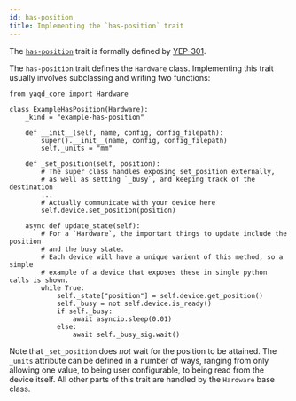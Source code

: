 ```yaml
---
id: has-position
title: Implementing the `has-position` trait
---
```


The [`has-position`](https://yaq.fyi/traits/has-position) trait is formally defined by [YEP-301](https://yeps.yaq.fyi/301).

The `has-position` trait defines the `Hardware` class.
Implementing this trait usually involves subclassing and writing two functions:

```
from yaqd_core import Hardware

class ExampleHasPosition(Hardware):
    _kind = "example-has-position"

    def __init__(self, name, config, config_filepath):
        super().__init__(name, config, config_filepath)
        self._units = "mm"

    def _set_position(self, position):
        # The super class handles exposing set_position externally,
        # as well as setting `_busy`, and keeping track of the destination
        ...
        # Actually communicate with your device here
        self.device.set_position(position)

    async def update_state(self):
        # For a `Hardware`, the important things to update include the position 
        # and the busy state.
        # Each device will have a unique varient of this method, so a simple
        # example of a device that exposes these in single python calls is shown.
        while True:
            self._state["position"] = self.device.get_position()
            self._busy = not self.device.is_ready()
            if self._busy:
                await asyncio.sleep(0.01)
            else:
                await self._busy_sig.wait()
```

Note that `_set_position` does *not* wait for the position to be
attained. The `_units` attribute can be defined in a number of ways,
ranging from only allowing one value, to being user configurable, to
being read from the device itself. All other parts of this trait are
handled by the `Hardware` base class.
